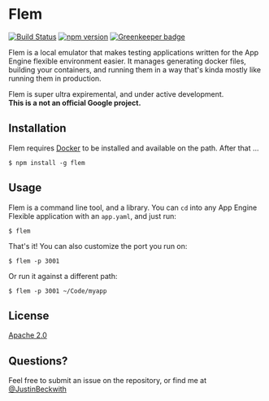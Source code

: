 # Flem

[![Build Status](https://travis-ci.org/JustinBeckwith/flem.svg?branch=master)](https://travis-ci.org/JustinBeckwith/flem)
[![npm version](https://badge.fury.io/js/flem.svg)](https://badge.fury.io/js/flem)
[![Greenkeeper badge](https://badges.greenkeeper.io/JustinBeckwith/flem.svg)](https://greenkeeper.io/)

Flem is a local emulator that makes testing applications written for the App Engine flexible environment easier.  It manages generating docker files, building your containers, and running them in a way that's kinda mostly like running them in production. 

Flem is super ultra expiremental, and under active development.  
**This is a not an official Google project.**

## Installation
Flem requires [Docker](https://www.docker.com/) to be installed and available on the path.  After that ...

`$ npm install -g flem`

## Usage
Flem is a command line tool, and a library.  You can `cd` into any App Engine Flexible application with an `app.yaml`, and just run:

`$ flem`

That's it!  You can also customize the port you run on:

`$ flem -p 3001`

Or run it against a different path:

`$ flem -p 3001 ~/Code/myapp`

## License
[Apache 2.0](LICENSE.md)

## Questions?
Feel free to submit an issue on the repository, or find me at [@JustinBeckwith](http://twitter.com/JustinBeckwith)
